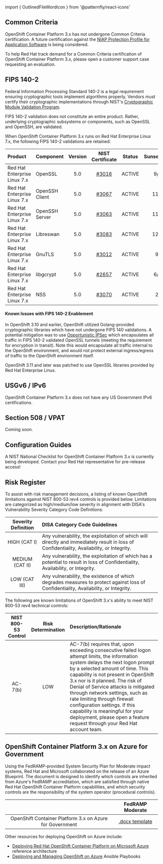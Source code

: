 import { OutlinedFileWordIcon } from '@patternfly/react-icons'


## Common Criteria
OpenShift Container Platform 3.x has not undergone Common Criteria certification. A future certification
against the [NIAP Protection Profile for Application Software](https://www.niap-ccevs.org/Profile/Info.cfm?PPID=394&id=394) is being considered.

To help Red Hat track demand for a Common Criteria certification of OpenShift Container Platform 3.x, please open a
customer support case requesting an evaluation.

## FIPS 140-2
Federal Information Processing Standard 140-2 is a legal requirement ensuring cryptographic tools implement algorithms properly. Vendors must certify their cryptographic implementations through NIST's [Cryptographic Module Validation Program](https://csrc.nist.gov/Projects/Cryptographic-Module-Validation-Program).

FIPS 140-2 validation does not constitute an entire product. Rather, underlying cryptographic
subsystems or components, such as OpenSSL and OpenSSH, are validated. 

When OpenShift Container Platform 3.x runs on Red Hat Enterprise Linux 7.x, the following FIPS 140-2 validations
are retained:

| Product | Component | Version | NIST Certificate | Status | Sunset/Expiration? |
|:--------|:----------|:-------:|:----------------:|:------:|:------------------:|
| Red Hat Enterprise Linux 7.x | OpenSSL | 5.0 | [#3016](https://csrc.nist.gov/Projects/Cryptographic-Module-Validation-Program/Certificate/3016) | ACTIVE | 9/14/2022 |
| Red Hat Enterprise Linux 7.x | OpenSSH Client | 5.0 | [#3067](https://csrc.nist.gov/Projects/Cryptographic-Module-Validation-Program/Certificate/3067) | ACTIVE | 11/26/2022 |
| Red Hat Enterprise Linux 7.x | OpenSSH Server | 5.0 | [#3063](https://csrc.nist.gov/Projects/Cryptographic-Module-Validation-Program/Certificate/3063) | ACTIVE | 11/13/2022 |
| Red Hat Enterprise Linux 7.x | Libreswan | 5.0 | [#3083](https://csrc.nist.gov/Projects/Cryptographic-Module-Validation-Program/Certificate/3083) | ACTIVE | 12/18/2022 |
| Red Hat Enterprise Linux 7.x | GnuTLS | 5.0 | [#3012](https://csrc.nist.gov/Projects/Cryptographic-Module-Validation-Program/Certificate/3012) | ACTIVE | 9/7/2022 |
| Red Hat Enterprise Linux 7.x | libgcrypt | 5.0 | [#2657](https://csrc.nist.gov/Projects/Cryptographic-Module-Validation-Program/Certificate/2657) | ACTIVE | 6/12/2021 |
| Red Hat Enterprise Linux 7.x | NSS | 5.0 | [#3070](https://csrc.nist.gov/Projects/Cryptographic-Module-Validation-Program/Certificate/3070) | ACTIVE | 2/7/2023 |

#### Known Issues with FIPS 140-2 Enablement
In OpenShift 3.10 and earlier, OpenShift utilized Golang-provided cryptographic libraries which have not undergone FIPS 140 validations. A potential mitigation was to use [Opportunistic IPSec](https://docs.openshift.com/container-platform/3.10/admin_guide/ipsec.html) which encapsulates all traffic in FIPS 140-2 validated OpenSSL tunnels (meeting the requirement for encryption in transit). Note this would encapsulate all traffic internal to the OpenShift environment, and would not protect external ingress/egress of traffic to the OpenShift environment itself.

OpenShift 3.11 and later was patched to use OpenSSL libraries provided by Red Hat Enterprise Linux.

## USGv6 / IPv6
OpenShift Container Platform 3.x does not have any US Government IPv6 certifications.

## Section 508 / VPAT
Coming soon.

## Configuration Guides
A NIST National Checklist for OpenShift Container Platform 3.x is currently being developed. Contact your Red Hat
representative for pre-release access!

## Risk Register
To assist with risk management decisions, a listing of known OpenShift limitations against NIST 800-53 rev4 controls is provided below. Limitations are categorized as high/medium/low severity in alignment with DISA's Vulnerability Severity Category Code Definitions:

| Severity Definition | DISA Category Code Guidelines |
|:---------------:|:------------------------------|
| HIGH (CAT I) | Any vulnerability, the exploitation of which will directly and immediately result in loss of Confidentiality, Availability, or Integrity.|
| MEDIUM (CAT II) | Any vulnerability, the exploitation of which has a potential to result in loss of Confidentiality, Availability, or Integrity.|
| LOW (CAT III) | Any vulnerability, the existence of which degrades measures to protect against loss of Confidentiality, Availability, or Integrity.|

The following are known limitations of OpenShift 3.x's ability to meet NIST 800-53 rev4 technical controls:

| NIST 800-53 Control | Risk Determination | Description/Rationale |
|:-------------------:|:------------------:|:---------------------------|
| AC-7(b) | LOW | AC-7(b) requires that, upon exceeding consecutive failed logon attempt limits, the information system delays the next logon prompt by a selected amount of time. This capability is not present in OpenShift 3.x nor is it planned. The risk of Denial of Service attacks is mitigated through network settings, such as rate limiting through firewall configuration settings. If this capability is meaningful for your deployment, please open a feature request through your Red Hat account team.|


## OpenShift Container Platform 3.x on Azure for Government
Using the FedRAMP-provided System Security Plan for Moderate impact systems, Red Hat and Microsoft collaborated on the release of an Azure Blueprint. The document is designed to identify which controls are inherited from Azure's FedRAMP accreditation, which are satisfied through native Red Hat OpenShift Container Platform capabilities, and which security controls are the responsibility of the system operator (procedural controls).

|                     | FedRAMP Moderate   |
|:-------------------:|:------------------:|
|OpenShift Container Platform 3.x on Azure for Government|[<OutlinedFileWordIcon/> .docx template](/assets/OpenShift_on_Azure_Blueprint-FedRAMP_Moderate.docx)|


Other resources for deploying OpenShift on Azure include:
 - [Deploying Red Hat OpenShift Container Platform on Microsoft Azure](https://access.redhat.com/articles/3030691) reference architecture
 - [Deploying and Managing OpenShift on Azure](https://github.com/openshift/openshift-ansible-contrib/tree/master/reference-architecture/azure-ansible) Ansible Playbooks
